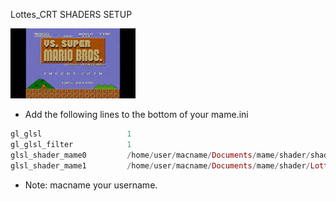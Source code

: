 Lottes_CRT SHADERS SETUP

![alt text](https://github.com/MameMess/MAME-MESS-for-Mac-OS-X/blob/master/Shader/Lottes_CRT/image.png?raw=true "Screenshot")

* Add the following lines to the bottom of your mame.ini

```elixir
gl_glsl                   1
gl_glsl_filter            1
glsl_shader_mame0         /home/user/macname/Documents/mame/shader/shader/glsl_plain
glsl_shader_mame1         /home/user/macname/Documents/mame/shader/Lottes_CRT/Lottes_CRT
```

* Note: macname your username.
